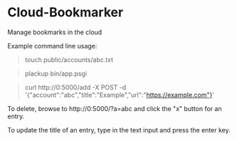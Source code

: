 # Cloud-Bookmarker
Manage bookmarks in the cloud

Example command line usage:

> touch public/accounts/abc.txt

> plackup bin/app.psgi

> curl http://0:5000/add -X POST -d '{"account":"abc","title":"Example","url":"https://example.com"}'

To delete, browse to http://0:5000/?a=abc and click the "x" button for an entry.

To update the title of an entry, type in the text input and press the enter key.
